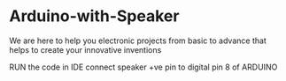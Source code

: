 # Arduino-with-Speaker

We are here to help you electronic projects from basic to advance that helps to create your innovative inventions

RUN the code in IDE
connect speaker +ve pin to digital pin 8 of ARDUINO
